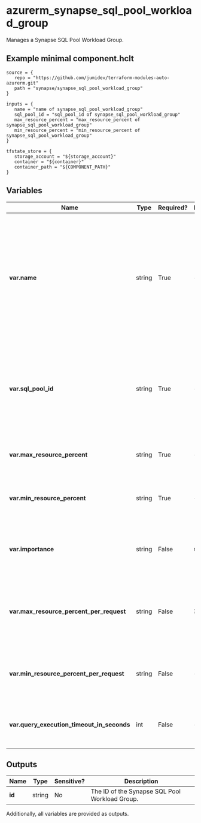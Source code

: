 # azurerm_synapse_sql_pool_workload_group

Manages a Synapse SQL Pool Workload Group.

## Example minimal component.hclt

```hcl
source = {
   repo = "https://github.com/jumidev/terraform-modules-auto-azurerm.git" 
   path = "synapse/synapse_sql_pool_workload_group" 
}

inputs = {
   name = "name of synapse_sql_pool_workload_group" 
   sql_pool_id = "sql_pool_id of synapse_sql_pool_workload_group" 
   max_resource_percent = "max_resource_percent of synapse_sql_pool_workload_group" 
   min_resource_percent = "min_resource_percent of synapse_sql_pool_workload_group" 
}

tfstate_store = {
   storage_account = "${storage_account}" 
   container = "${container}" 
   container_path = "${COMPONENT_PATH}" 
}

```

## Variables

| Name | Type | Required? |  Default  |  Description |
| ---- | ---- | --------- |  ----------- | ----------- |
| **var.name** | string | True | -  |  The name which should be used for this Synapse SQL Pool Workload Group. Changing this forces a new Synapse SQL Pool Workload Group to be created. | 
| **var.sql_pool_id** | string | True | -  |  The ID of the Synapse SQL Pool. Changing this forces a new Synapse SQL Pool Workload Group to be created. | 
| **var.max_resource_percent** | string | True | -  |  The workload group cap percentage resource. | 
| **var.min_resource_percent** | string | True | -  |  The workload group minimum percentage resource. | 
| **var.importance** | string | False | `normal`  |  The workload group importance level. Defaults to `normal`. | 
| **var.max_resource_percent_per_request** | string | False | `3`  |  The workload group request maximum grant percentage. Defaults to `3`. | 
| **var.min_resource_percent_per_request** | string | False | -  |  The workload group request minimum grant percentage. | 
| **var.query_execution_timeout_in_seconds** | int | False | -  |  The workload group query execution timeout. | 



## Outputs

| Name | Type | Sensitive? | Description |
| ---- | ---- | --------- | --------- |
| **id** | string | No  | The ID of the Synapse SQL Pool Workload Group. | 

Additionally, all variables are provided as outputs.
